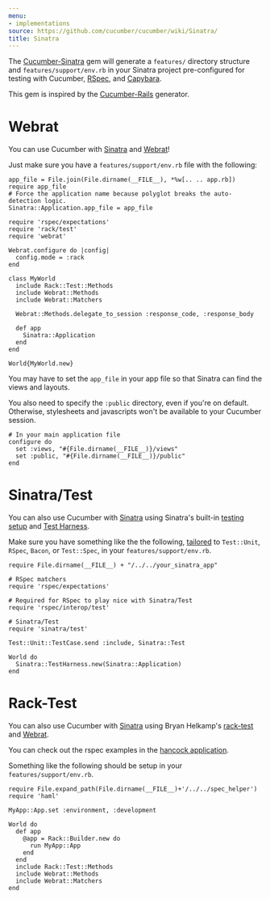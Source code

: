 ```yaml
---
menu:
- implementations
source: https://github.com/cucumber/cucumber/wiki/Sinatra/
title: Sinatra
---
```


The [Cucumber-Sinatra](https://github.com/bernd/cucumber-sinatra) gem will generate a `features/` directory structure and `features/support/env.rb` in your Sinatra project pre-configured for testing with Cucumber, [RSpec](https://github.com/dchelimsky/rspec), and [Capybara](https://github.com/jnicklas/capybara).

This gem is inspired by the [Cucumber-Rails](https://github.com/cucumber/cucumber-rails) generator.

# Webrat

You can use Cucumber with [Sinatra](https://github.com/sinatra/sinatra) and [Webrat](https://github.com/brynary/webrat/tree/master)!

Just make sure you have a `features/support/env.rb` file with the following:

```
app_file = File.join(File.dirname(__FILE__), *%w[.. .. app.rb])
require app_file
# Force the application name because polyglot breaks the auto-detection logic.
Sinatra::Application.app_file = app_file

require 'rspec/expectations'
require 'rack/test'
require 'webrat'

Webrat.configure do |config|
  config.mode = :rack
end

class MyWorld
  include Rack::Test::Methods
  include Webrat::Methods
  include Webrat::Matchers

  Webrat::Methods.delegate_to_session :response_code, :response_body

  def app
    Sinatra::Application
  end
end

World{MyWorld.new}
```

You may have to set the `app_file` in your app file so that Sinatra can find the views and layouts.

You also need to specify the `:public` directory, even if you're on default. Otherwise, stylesheets and javascripts won't be available to your Cucumber session.

```
# In your main application file
configure do
  set :views, "#{File.dirname(__FILE__)}/views"
  set :public, "#{File.dirname(__FILE__)}/public"
end
```

# Sinatra/Test

You can also use Cucumber with [Sinatra](https://github.com/sinatra/sinatra) using Sinatra's built-in [testing setup](http://www.sinatrarb.com/testing.html) and [Test Harness](http://www.sinatrarb.com/testing.html#using_).

Make sure you have something like the the following, [tailored](http://www.sinatrarb.com/testing.html#frameworks) to `Test::Unit`, `RSpec`, `Bacon`, or `Test::Spec`, in your `features/support/env.rb`.

```
require File.dirname(__FILE__) + "/../../your_sinatra_app"

# RSpec matchers
require 'rspec/expectations'

# Required for RSpec to play nice with Sinatra/Test
require 'rspec/interop/test'

# Sinatra/Test
require 'sinatra/test'

Test::Unit::TestCase.send :include, Sinatra::Test

World do
  Sinatra::TestHarness.new(Sinatra::Application)
end
```

# Rack-Test

You can also use Cucumber with [Sinatra](https://github.com/sinatra/sinatra) using Bryan Helkamp's [rack-test](https://github.com/brynary/rack-test) and [Webrat](https://github.com/brynary/webrat).

You can check out the rspec examples in the [hancock application](https://github.com/atmos/hancock).

Something like the following should be setup in your `features/support/env.rb`.

```
require File.expand_path(File.dirname(__FILE__)+'/../../spec_helper')
require 'haml'

MyApp::App.set :environment, :development

World do
  def app
    @app = Rack::Builder.new do
      run MyApp::App
    end
  end
  include Rack::Test::Methods
  include Webrat::Methods
  include Webrat::Matchers
end
```
